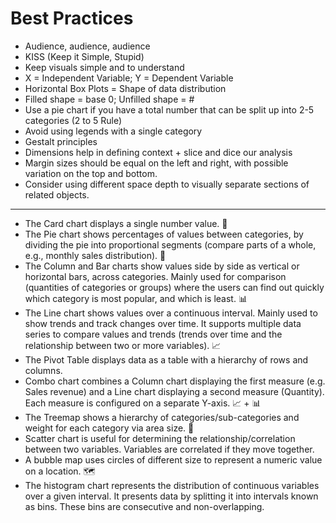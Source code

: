 # Best Practices

* Audience, audience, audience
* KISS (Keep it Simple, Stupid)
* Keep visuals simple and to understand
* X = Independent Variable; Y = Dependent Variable
* Horizontal Box Plots = Shape of data distribution
* Filled shape = base 0; Unfilled shape = #
* Use a pie chart if you have a total number that can be split up into 2-5 categories (2 to 5 Rule)
* Avoid using legends with a single category
* Gestalt principles
* Dimensions help in defining context + slice and dice our analysis
* Margin sizes should be equal on the left and right, with possible variation on the top and bottom.
* Consider using different space depth to visually separate sections of related objects.


-----

* The Card chart displays a single number value. 🔢
* The Pie chart shows percentages of values between categories, by dividing the pie into proportional segments (compare parts of a whole, e.g., monthly sales distribution). 🍩
* The Column and Bar charts show values side by side as vertical or horizontal bars, across categories. Mainly used for comparison (quantities of categories or groups) where the users can find out quickly which category is most popular, and which is least. 📊
* The Line chart shows values over a continuous interval. Mainly used to show trends and track changes over time. It supports multiple data series to compare values and trends (trends over time and the relationship between two or more variables). 📈
* The Pivot Table displays data as a table with a hierarchy of rows and columns.
* Combo chart combines a Column chart displaying the first measure (e.g. Sales revenue) and a Line chart displaying a second measure (Quantity). Each measure is configured on a separate Y-axis. 📈 + 📊
* The Treemap shows a hierarchy of categories/sub-categories and weight for each category via area size. 🌳
* Scatter chart is useful for determining the relationship/correlation between two variables. Variables are correlated if they move together.
* A bubble map uses circles of different size to represent a numeric value on a location. 🗺
* The histogram chart represents the distribution of continuous variables over a given interval. It presents data by splitting it into intervals known as bins. These bins are consecutive and non-overlapping.
